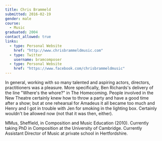 ```yaml
---
title: Chris Brammeld
submitted: 2016-02-19
gender: male
course:
  - Music
graduated: 2004
contact_allowed: true
links:
  - type: Personal Website
    href: "http://www.chrisbrammeldmusic.com"
  - type: Twitter
    username: bramcomposer
  - type: Personal Website
    href: "https://www.facebook.com/chrisbrammeldmusic"   
---
```


In general, working with so many talented and aspiring actors, directors, practitioners was a pleasure. More specifically, Ben Richards's delivery of the line "Where's the whore?" in The Homecoming. People involved in the New Theatre certainly knew how to throw a party and have a good time after a show; but at one rehearsal for Amadeus it all became too much and Henry and I got in trouble with Jen for smoking in the lighting box. Certainly wouldn't be allowed now (not that it was then, either).


MMus, Sheffield, in Composition and Music Education (2010). Currently taking PhD in Composition at the University of Cambridge. Currently Assistant Director of Music at private school in Hertfordshire.

